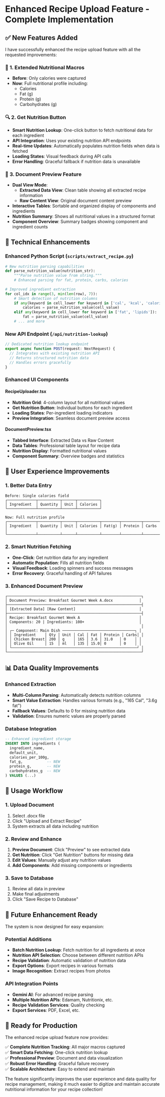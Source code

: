 # Enhanced Recipe Upload Feature - Complete Implementation

## ✅ New Features Added

I have successfully enhanced the recipe upload feature with all the requested improvements:

### 🎯 **1. Extended Nutritional Macros**
- **Before**: Only calories were captured
- **Now**: Full nutritional profile including:
  - Calories
  - Fat (g)
  - Protein (g)
  - Carbohydrates (g)

### 🔍 **2. Get Nutrition Button**
- **Smart Nutrition Lookup**: One-click button to fetch nutritional data for each ingredient
- **API Integration**: Uses your existing nutrition API endpoints
- **Real-time Updates**: Automatically populates nutrition fields when data is fetched
- **Loading States**: Visual feedback during API calls
- **Error Handling**: Graceful fallback if nutrition data is unavailable

### 📄 **3. Document Preview Feature**
- **Dual View Mode**: 
  - **Extracted Data View**: Clean table showing all extracted recipe information
  - **Raw Content View**: Original document content preview
- **Interactive Tables**: Sortable and organized display of components and ingredients
- **Nutrition Summary**: Shows all nutritional values in a structured format
- **Component Overview**: Summary badges showing component and ingredient counts

## 🔧 **Technical Enhancements**

### **Enhanced Python Script** (`scripts/extract_recipe.py`)
```python
# New nutrition parsing capabilities
def parse_nutrition_value(nutrition_str):
    """Parse nutrition value from string."""
    # Enhanced parsing for fat, protein, carbs, calories
    
# Improved ingredient extraction
for col_idx in range(3, min(len(row), 7)):
    # Smart detection of nutrition columns
    if any(keyword in cell_lower for keyword in ['cal', 'kcal', 'calories']):
        calories = parse_nutrition_value(cell_value)
    elif any(keyword in cell_lower for keyword in ['fat', 'lipids']):
        fat = parse_nutrition_value(cell_value)
    # ... and more
```

### **New API Endpoint** (`/api/nutrition-lookup`)
```typescript
// Dedicated nutrition lookup endpoint
export async function POST(request: NextRequest) {
  // Integrates with existing nutrition API
  // Returns structured nutrition data
  // Handles errors gracefully
}
```

### **Enhanced UI Components**

#### **RecipeUploader.tsx**
- **Nutrition Grid**: 4-column layout for all nutritional values
- **Get Nutrition Button**: Individual buttons for each ingredient
- **Loading States**: Per-ingredient loading indicators
- **Preview Integration**: Seamless document preview access

#### **DocumentPreview.tsx**
- **Tabbed Interface**: Extracted Data vs Raw Content
- **Data Tables**: Professional table layout for recipe data
- **Nutrition Display**: Formatted nutritional values
- **Component Summary**: Overview badges and statistics

## 🎨 **User Experience Improvements**

### **1. Better Data Entry**
```
Before: Single calories field
┌─────────────┬──────────┬──────┬──────────┐
│ Ingredient  │ Quantity │ Unit │ Calories │
└─────────────┴──────────┴──────┴──────────┘

Now: Full nutrition profile
┌─────────────┬──────────┬──────┬──────────┬────────┬─────────┬────────┐
│ Ingredient  │ Quantity │ Unit │ Calories │ Fat(g) │ Protein │ Carbs  │
└─────────────┴──────────┴──────┴──────────┴────────┴─────────┴────────┘
```

### **2. Smart Nutrition Fetching**
- **One-Click**: Get nutrition data for any ingredient
- **Automatic Population**: Fills all nutrition fields
- **Visual Feedback**: Loading spinners and success messages
- **Error Recovery**: Graceful handling of API failures

### **3. Enhanced Document Preview**
```
┌─────────────────────────────────────────────────────────────┐
│ Document Preview: Breakfast Gourmet Week A.docx            │
├─────────────────────────────────────────────────────────────┤
│ [Extracted Data] [Raw Content]                             │
├─────────────────────────────────────────────────────────────┤
│ Recipe: Breakfast Gourmet Week A                           │
│ Components: 20 | Ingredients: 100+                         │
│                                                             │
│ ┌─ Component: Main Dish ─────────────────────────────────┐ │
│ │ Ingredient    │ Qty │ Unit │ Cal │ Fat │ Protein │ Carbs│ │
│ │ Chicken Breast│ 200 │ g    │ 165 │ 3.6 │ 31.0   │ 0    │ │
│ │ Olive Oil     │ 15  │ ml   │ 135 │ 15.0│ 0      │ 0    │ │
│ └─────────────────────────────────────────────────────────┘ │
└─────────────────────────────────────────────────────────────┘
```

## 📊 **Data Quality Improvements**

### **Enhanced Extraction**
- **Multi-Column Parsing**: Automatically detects nutrition columns
- **Smart Value Extraction**: Handles various formats (e.g., "165 Cal", "3.6g fat")
- **Fallback Values**: Defaults to 0 for missing nutrition data
- **Validation**: Ensures numeric values are properly parsed

### **Database Integration**
```sql
-- Enhanced ingredient storage
INSERT INTO ingredients (
  ingredient_name, 
  default_unit, 
  calories_per_100g,
  fat_g,           -- NEW
  protein_g,       -- NEW  
  carbohydrates_g  -- NEW
) VALUES (...)
```

## 🚀 **Usage Workflow**

### **1. Upload Document**
1. Select .docx file
2. Click "Upload and Extract Recipe"
3. System extracts all data including nutrition

### **2. Review and Enhance**
1. **Preview Document**: Click "Preview" to see extracted data
2. **Get Nutrition**: Click "Get Nutrition" buttons for missing data
3. **Edit Values**: Manually adjust any nutrition values
4. **Add Components**: Add missing components or ingredients

### **3. Save to Database**
1. Review all data in preview
2. Make final adjustments
3. Click "Save Recipe to Database"

## 🔮 **Future Enhancement Ready**

The system is now designed for easy expansion:

### **Potential Additions**
- **Batch Nutrition Lookup**: Fetch nutrition for all ingredients at once
- **Nutrition API Selection**: Choose between different nutrition APIs
- **Recipe Validation**: Automatic validation of nutrition data
- **Export Options**: Export recipes in various formats
- **Image Recognition**: Extract recipes from photos

### **API Integration Points**
- **Gemini AI**: For advanced recipe parsing
- **Multiple Nutrition APIs**: Edamam, Nutritionix, etc.
- **Recipe Validation Services**: Quality checking
- **Export Services**: PDF, Excel, etc.

## 🎉 **Ready for Production**

The enhanced recipe upload feature now provides:

✅ **Complete Nutrition Tracking**: All major macros captured  
✅ **Smart Data Fetching**: One-click nutrition lookup  
✅ **Professional Preview**: Document and data visualization  
✅ **Robust Error Handling**: Graceful failure recovery  
✅ **Scalable Architecture**: Easy to extend and maintain  

The feature significantly improves the user experience and data quality for recipe management, making it much easier to digitize and maintain accurate nutritional information for your recipe collection! 